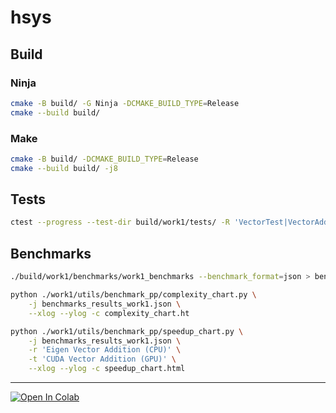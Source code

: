 # hsys

## Build

### Ninja
```bash
cmake -B build/ -G Ninja -DCMAKE_BUILD_TYPE=Release
cmake --build build/
```

### Make
```bash
cmake -B build/ -DCMAKE_BUILD_TYPE=Release
cmake --build build/ -j8
```

## Tests

```bash
ctest --progress --test-dir build/work1/tests/ -R 'VectorTest|VectorAddTest'
```

## Benchmarks
```bash
./build/work1/benchmarks/work1_benchmarks --benchmark_format=json > benchmarks_results_work1.json

python ./work1/utils/benchmark_pp/complexity_chart.py \
    -j benchmarks_results_work1.json \
    --xlog --ylog -c complexity_chart.ht

python ./work1/utils/benchmark_pp/speedup_chart.py \
    -j benchmarks_results_work1.json \
    -r 'Eigen Vector Addition (CPU)' \
    -t 'CUDA Vector Addition (GPU)' \
    --xlog --ylog -c speedup_chart.html
```
___
[![Open In Colab](https://colab.research.google.com/assets/colab-badge.svg)](https://colab.research.google.com/drive/1KxmuewvW6QXR7EM9jK3Ie_z6qffWZ-mH?usp=sharing)
